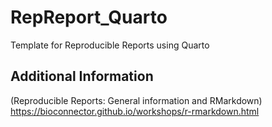 # RepReport_Quarto
Template for Reproducible Reports using Quarto

## Additional Information
(Reproducible Reports: General information and RMarkdown) https://bioconnector.github.io/workshops/r-rmarkdown.html
